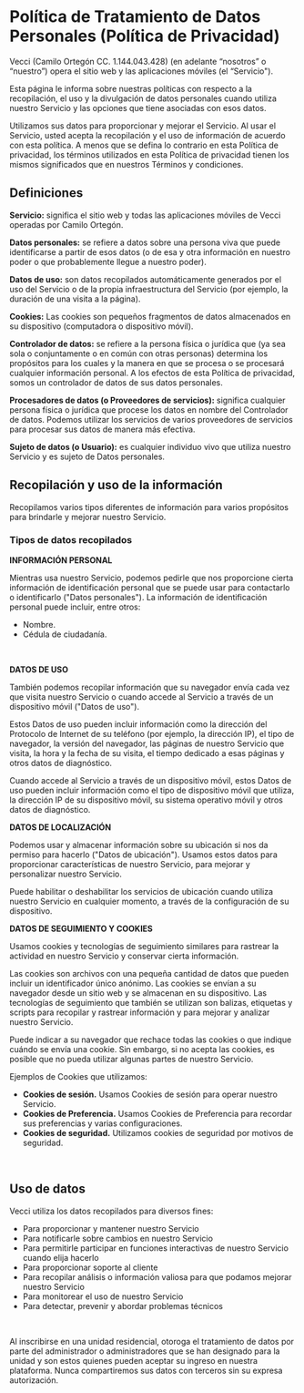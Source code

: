 # Política de Tratamiento de Datos Personales (Política de Privacidad)

Vecci (Camilo Ortegón CC. 1.144.043.428) (en adelante “nosotros” o “nuestro”) opera el sitio web y las aplicaciones móviles (el “Servicio").

Esta página le informa sobre nuestras políticas con respecto a la recopilación, el uso y la divulgación de datos personales cuando utiliza nuestro Servicio y las opciones que tiene asociadas con esos datos.

Utilizamos sus datos para proporcionar y mejorar el Servicio. Al usar el Servicio, usted acepta la recopilación y el uso de información de acuerdo con esta política. A menos que se defina lo contrario en esta Política de privacidad, los términos utilizados en esta Política de privacidad tienen los mismos significados que en nuestros Términos y condiciones.

## Definiciones

**Servicio:** significa el sitio web y todas las aplicaciones móviles de Vecci operadas por Camilo Ortegón.

**Datos personales:** se refiere a datos sobre una persona viva que puede identificarse a partir de esos datos (o de esa y otra información en nuestro poder o que probablemente llegue a nuestro poder).

**Datos de uso:** son datos recopilados automáticamente generados por el uso del Servicio o de la propia infraestructura del Servicio (por ejemplo, la duración de una visita a la página).

**Cookies:** Las cookies son pequeños fragmentos de datos almacenados en su dispositivo (computadora o dispositivo móvil).

**Controlador de datos:** se refiere a la persona física o jurídica que (ya sea sola o conjuntamente o en común con otras personas) determina los propósitos para los cuales y la manera en que se procesa o se procesará cualquier información personal. A los efectos de esta Política de privacidad, somos un controlador de datos de sus datos personales.

**Procesadores de datos (o Proveedores de servicios):** significa cualquier persona física o jurídica que procese los datos en nombre del Controlador de datos. Podemos utilizar los servicios de varios proveedores de servicios para procesar sus datos de manera más efectiva.

**Sujeto de datos (o Usuario):** es cualquier individuo vivo que utiliza nuestro Servicio y es sujeto de Datos personales.

## Recopilación y uso de la información

Recopilamos varios tipos diferentes de información para varios propósitos para brindarle y mejorar nuestro Servicio.

### Tipos de datos recopilados

**INFORMACIÓN PERSONAL**

Mientras usa nuestro Servicio, podemos pedirle que nos proporcione cierta información de identificación personal que se puede usar para contactarlo o identificarlo ("Datos personales"). La información de identificación personal puede incluir, entre otros:

* Nombre.
* Cédula de ciudadanía.

<br />

**DATOS DE USO**

También podemos recopilar información que su navegador envía cada vez que visita nuestro Servicio o cuando accede al Servicio a través de un dispositivo móvil ("Datos de uso").

Estos Datos de uso pueden incluir información como la dirección del Protocolo de Internet de su teléfono (por ejemplo, la dirección IP), el tipo de navegador, la versión del navegador, las páginas de nuestro Servicio que visita, la hora y la fecha de su visita, el tiempo dedicado a esas páginas y otros datos de diagnóstico.

Cuando accede al Servicio a través de un dispositivo móvil, estos Datos de uso pueden incluir información como el tipo de dispositivo móvil que utiliza, la dirección IP de su dispositivo móvil, su sistema operativo móvil y otros datos de diagnóstico.

**DATOS DE LOCALIZACIÓN**

Podemos usar y almacenar información sobre su ubicación si nos da permiso para hacerlo ("Datos de ubicación"). Usamos estos datos para proporcionar características de nuestro Servicio, para mejorar y personalizar nuestro Servicio.

Puede habilitar o deshabilitar los servicios de ubicación cuando utiliza nuestro Servicio en cualquier momento, a través de la configuración de su dispositivo.

**DATOS DE SEGUIMIENTO Y COOKIES**

Usamos cookies y tecnologías de seguimiento similares para rastrear la actividad en nuestro Servicio y conservar cierta información.

Las cookies son archivos con una pequeña cantidad de datos que pueden incluir un identificador único anónimo. Las cookies se envían a su navegador desde un sitio web y se almacenan en su dispositivo. Las tecnologías de seguimiento que también se utilizan son balizas, etiquetas y scripts para recopilar y rastrear información y para mejorar y analizar nuestro Servicio.

Puede indicar a su navegador que rechace todas las cookies o que indique cuándo se envía una cookie. Sin embargo, si no acepta las cookies, es posible que no pueda utilizar algunas partes de nuestro Servicio.

Ejemplos de Cookies que utilizamos:

* __Cookies de sesión.__ Usamos Cookies de sesión para operar nuestro Servicio.
* __Cookies de Preferencia.__ Usamos Cookies de Preferencia para recordar sus preferencias y varias configuraciones.
* __Cookies de seguridad.__ Utilizamos cookies de seguridad por motivos de seguridad.

<br />

## Uso de datos

Vecci utiliza los datos recopilados para diversos fines:

* Para proporcionar y mantener nuestro Servicio
* Para notificarle sobre cambios en nuestro Servicio
* Para permitirle participar en funciones interactivas de nuestro Servicio cuando elija hacerlo
* Para proporcionar soporte al cliente
* Para recopilar análisis o información valiosa para que podamos mejorar nuestro Servicio
* Para monitorear el uso de nuestro Servicio
* Para detectar, prevenir y abordar problemas técnicos

<br />

Al inscribirse en una unidad residencial, otoroga el tratamiento de datos por parte del administrador o administradores que se han designado para la unidad y son estos quienes pueden aceptar su ingreso en nuestra plataforma. Nunca compartiremos sus datos con terceros sin su expresa autorización.
